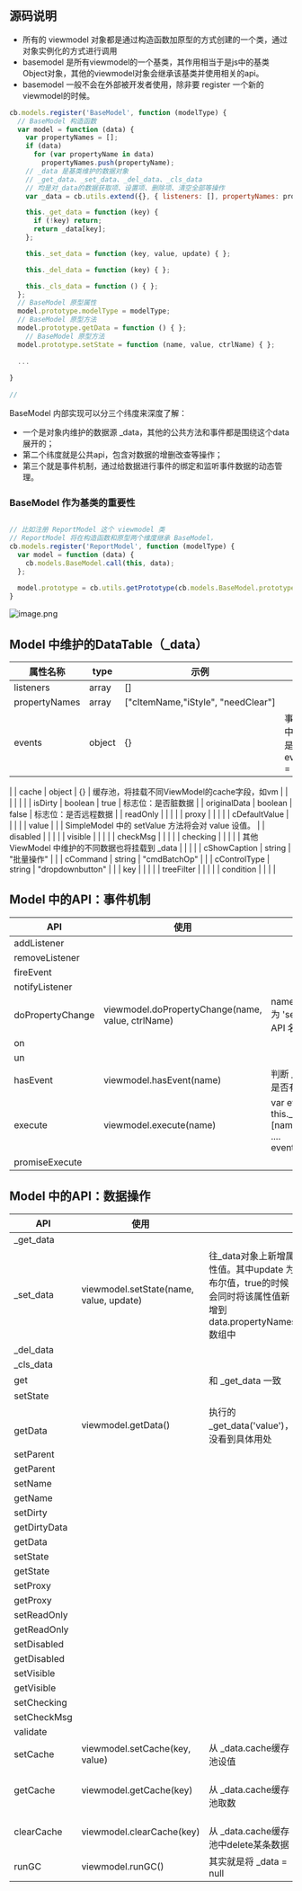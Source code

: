 <a name="jmuLV"></a>
## 
<a name="22bV8"></a>
## 源码说明

- 所有的 viewmodel 对象都是通过构造函数加原型的方式创建的一个类，通过对象实例化的方式进行调用
- basemodel 是所有viewmodel的一个基类，其作用相当于是js中的基类Object对象，其他的viewmodel对象会继承该基类并使用相关的api。
- basemodel 一般不会在外部被开发者使用，除非要 register 一个新的 viewmodel的时候。

```javascript
cb.models.register('BaseModel', function (modelType) {
  // BaseModel 构造函数
  var model = function (data) {
    var propertyNames = [];
    if (data)
      for (var propertyName in data)
        propertyNames.push(propertyName);
    // _data 是基类维护的数据对象
    // _get_data、_set_data、_del_data、_cls_data
    // 均是对_data的数据获取项、设置项、删除项、清空全部等操作
    var _data = cb.utils.extend({}, { listeners: [], propertyNames: propertyNames, events: {}, cache: {} }, data);

    this._get_data = function (key) {
      if (!key) return;
      return _data[key];
    };

    this._set_data = function (key, value, update) { };

    this._del_data = function (key) { };

    this._cls_data = function () { };
  };
  // BaseModel 原型属性
  model.prototype.modelType = modelType;
  // BaseModel 原型方法
  model.prototype.getData = function () { };
	// BaseModel 原型方法
  model.prototype.setState = function (name, value, ctrlName) { };
  
  ...
  
}
  
// 
```

BaseModel 内部实现可以分三个纬度来深度了解：

- 一个是对象内维护的数据源 _data，其他的公共方法和事件都是围绕这个data展开的；
- 第二个纬度就是公共api，包含对数据的增删改查等操作；
- 第三个就是事件机制，通过给数据进行事件的绑定和监听事件数据的动态管理。

<a name="KEWD2"></a>
### BaseModel 作为基类的重要性

```javascript

// 比如注册 ReportModel 这个 viewmodel 类
// ReportModel 将在构造函数和原型两个维度继承 BaseModel，
cb.models.register('ReportModel', function (modelType) {
  var model = function (data) {
    cb.models.BaseModel.call(this, data);
  };
  
  model.prototype = cb.utils.getPrototype(cb.models.BaseModel.prototype);
}
```

![image.png](https://cdn.nlark.com/yuque/0/2019/png/85184/1557283307991-e20d71e7-fcc9-4102-803c-b9a35ae4e8f8.png#align=left&display=inline&height=1228&name=image.png&originHeight=2456&originWidth=2512&size=1841829&status=done&width=1256)
<a name="tIa1B"></a>
## 
<a name="RD9lL"></a>
## Model 中维护的DataTable（_data）

| 属性名称 | type | 示例 | 说明 |
| --- | --- | --- | --- |
| listeners | array | [] |  |
| propertyNames | array | ["cItemName,"iStyle", "needClear"] |  |
| events | object | {} | 事件队列，其中每个key都是数组。<br />events[name] = []

 |
| cache | object | {} | 缓存池，将挂载不同ViewModel的cache字段，如vm |
|  |  |  |  |
| isDirty | boolean | true | 标志位：是否脏数据 |
| originalData | boolean | false | 标志位：是否远程数据 |
| readOnly |  |  |  |
| proxy |  |  |  |
| cDefaultValue |  |  |  |
| value |  |  | SimpleModel 中的 setValue 方法将会对 value 设值。 |
| disabled |  |  |  |
| visible |  |  |  |
| checkMsg |  |  |  |
| checking |  |  |  |
| 其他 ViewModel 中维护的不同数据也将挂载到 _data |  |  |  |
| cShowCaption | string | "批量操作" |  |
| cCommand | string | "cmdBatchOp" |  |
| cControlType | string | "dropdownbutton" |  |
| key |  |  |  |
| treeFilter |  |  |  |
| condition |  |  |  |



<a name="w2iRW"></a>
## Model 中的API：事件机制

| API | 使用 |  |
| --- | --- | --- |
| addListener |  |  |
| removeListener |  |  |
| fireEvent |  |  |
| notifyListener |  |  |
| doPropertyChange | viewmodel.doPropertyChange(name, value, ctrlName) | name 为 'setDisabled'、"setState"等 API 名称， |
| on |  |  |
| un |  |  |
| hasEvent | viewmodel.hasEvent(name) | 判断 _data.events 事件队列中是否有某个事件 |
| execute | viewmodel.execute(name) | var events = this._get_data('events')[name];<br />....<br />    events.forEach() |
| promiseExecute |  |  |

<a name="14kJh"></a>
## Model 中的API：数据操作


| API | 使用 |  |
| --- | --- | --- |
| _get_data |  |  |
| _set_data | viewmodel.setState(name, value, update) | 往_data对象上新增属性值。其中update 为布尔值，true的时候会同时将该属性值新增到data.propertyNames 数组中 |
| _del_data |  |  |
| _cls_data |  |  |
| get |  | 和 _get_data 一致 |
| setState |  |  |
| <br />getData<br /> | viewmodel.getData() | 执行的_get_data('value')，没看到具体用处 |
| setParent |  |  |
| getParent |  |  |
| setName |  |  |
| getName |  |  |
| setDirty |  |  |
| getDirtyData |  |  |
| getData |  |  |
| setState |  |  |
| getState |  |  |
| setProxy |  |  |
| getProxy |  |  |
| setReadOnly |  |  |
| getReadOnly |  |  |
| setDisabled |  |  |
| getDisabled |  |  |
| setVisible |  |  |
| getVisible |  |  |
| setChecking |  |  |
| setCheckMsg |  |  |
| validate |  |  |
| setCache | viewmodel.setCache(key, value) | 从 _data.cache缓存池设值<br /> |
| getCache | viewmodel.getCache(key) | <br />从 _data.cache缓存池取数<br /> |
| clearCache | viewmodel.clearCache(key) | <br />从 _data.cache缓存池中delete某条数据<br /> |
| runGC | viewmodel.runGC() | 其实就是将 _data = null |


<a name="8DjIe"></a>
## 

